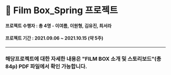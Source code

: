# :tulip: Film Box_Spring 프로젝트

#### 프로젝트 수행자 : 총 4명 - 이여름, 이원형, 김유진, 최서라
#### 프로젝트 기간 : 2021.09.06 ~ 2021.10.15 (약 5주)

----
### 해당프로젝트에 대한 자세한 내용은 "FILM BOX 소개 및 스토리보드"(총 84p) PDF 파일에서 확인 가능합니다.
